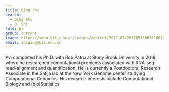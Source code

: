 ```yaml
---
title: Qing Shi
search:
  - Qing Shi
  - Q. Shi
role: pi
group: current
image: https://smen.bit.edu.cn/images/content/2017-05/20170518063816073610.png
email: shiqing@bit.edu.cn
---
```


Avi completed his Ph.D. with Rob Patro at Stony Brook University in 2019 where he researched computational problems associated with RNA-seq read-alignment and quantification.
He is currently a Postdoctoral Research Associate in the Satija lab at the New York Genome center studying Computational Genomics. His research interests include Computational Biology and (bio)Statistics.
